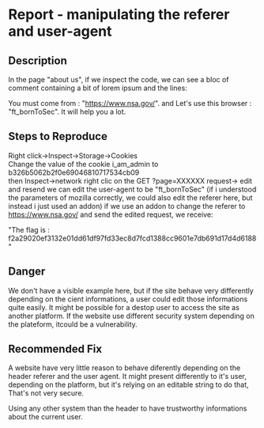 # Report - manipulating the referer and user-agent
## Description
In the page "about us", if we inspect the code, we can see a bloc of comment containing a bit of lorem ipsum and the lines:

You must come from : "https://www.nsa.gov/".
and
Let's use this browser : "ft_bornToSec". It will help you a lot.

## Steps to Reproduce

Right click->Inspect->Storage->Cookies\
Change the value of the cookie i_am_admin to b326b5062b2f0e69046810717534cb09\
then Inspect->network
right clic on the GET ?page=XXXXXX request-> edit and resend
we can edit the user-agent to be "ft_bornToSec"
(if i understood the parameters of mozilla correctly, we could also edit the referer here, but instead i just used an addon)
if we use an addon to change the referer to https://www.nsa.gov/
and send the edited request, we receive:

"The flag is : f2a29020ef3132e01dd61df97fd33ec8d7fcd1388cc9601e7db691d17d4d6188"

## Danger
We don't have a visible example here, but if the site behave very differently depending on the cient informations, a user could edit those informations quite easily.
It might be possible for a destop user to access the site as another platform. If the website use different security system depending on the plateform, itcould be a vulnerability.

## Recommended Fix
A website have very little reason to behave diferently depending on the header referer and the user agent. It might present differently to it's user, depending on the platform, but it's relying on an editable string to do that, That's not very secure.

Using any other system than the header to have trustworthy informations about the current user.